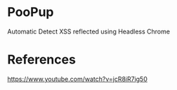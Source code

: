 # PooPup
Automatic Detect XSS reflected using Headless Chrome


# References
https://www.youtube.com/watch?v=jcR8iR7ig50